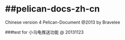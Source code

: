 ##pelican-docs-zh-cn
==================

Chinese version 4 Pelican-Document @2013 by Bravelee

###test for 小乌龟推送功能 @ 20131123